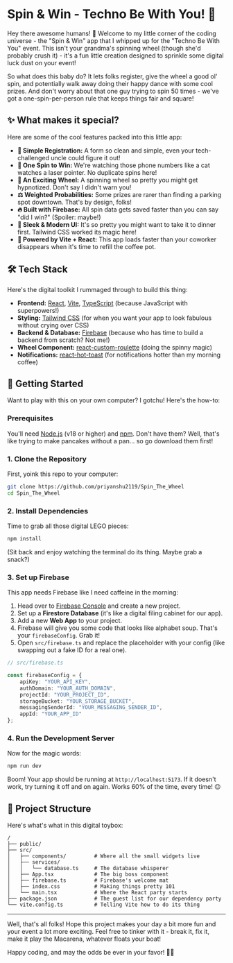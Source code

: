 # Spin & Win - Techno Be With You! 🎡

Hey there awesome humans! 👋 Welcome to my little corner of the coding universe - the "Spin & Win" app that I whipped up for the "Techno Be With You" event. This isn't your grandma's spinning wheel (though she'd probably crush it) - it's a fun little creation designed to sprinkle some digital luck dust on your event!

So what does this baby do? It lets folks register, give the wheel a good ol' spin, and potentially walk away doing their happy dance with some cool prizes. And don't worry about that one guy trying to spin 50 times - we've got a one-spin-per-person rule that keeps things fair and square!

## ✨ What makes it special?

Here are some of the cool features packed into this little app:

*   **📝 Simple Registration:** A form so clean and simple, even your tech-challenged uncle could figure it out!
*   **🚫 One Spin to Win:** We're watching those phone numbers like a cat watches a laser pointer. No duplicate spins here!
*   **🎡 An Exciting Wheel:** A spinning wheel so pretty you might get hypnotized. Don't say I didn't warn you!
*   **⚖️ Weighted Probabilities:** Some prizes are rarer than finding a parking spot downtown. That's by design, folks!
*   **🔥 Built with Firebase:** All spin data gets saved faster than you can say "did I win?" (Spoiler: maybe!)
*   **💅 Sleek & Modern UI:** It's so pretty you might want to take it to dinner first. Tailwind CSS worked its magic here!
*   **🚀 Powered by Vite + React:** This app loads faster than your coworker disappears when it's time to refill the coffee pot.

## 🛠️ Tech Stack

Here's the digital toolkit I rummaged through to build this thing:

*   **Frontend:** [React](https://reactjs.org/), [Vite](https://vitejs.dev/), [TypeScript](https://www.typescriptlang.org/) (because JavaScript with superpowers!)
*   **Styling:** [Tailwind CSS](https://tailwindcss.com/) (for when you want your app to look fabulous without crying over CSS)
*   **Backend & Database:** [Firebase](https://firebase.google.com/) (because who has time to build a backend from scratch? Not me!)
*   **Wheel Component:** [react-custom-roulette](https://www.npmjs.com/package/react-custom-roulette) (doing the spinny magic)
*   **Notifications:** [react-hot-toast](https://react-hot-toast.com/) (for notifications hotter than my morning coffee)

## 🚀 Getting Started

Want to play with this on your own computer? I gotchu! Here's the how-to:

### Prerequisites

You'll need [Node.js](https://nodejs.org/) (v18 or higher) and [npm](https://www.npmjs.com/). Don't have them? Well, that's like trying to make pancakes without a pan... so go download them first!

### 1. Clone the Repository

First, yoink this repo to your computer:

```bash
git clone https://github.com/priyanshu2119/Spin_The_Wheel
cd Spin_The_Wheel
```

### 2. Install Dependencies

Time to grab all those digital LEGO pieces:

```bash
npm install
```
(Sit back and enjoy watching the terminal do its thing. Maybe grab a snack?)

### 3. Set up Firebase

This app needs Firebase like I need caffeine in the morning:

1.  Head over to [Firebase Console](https://console.firebase.google.com/) and create a new project.
2.  Set up a **Firestore Database** (it's like a digital filing cabinet for our app).
3.  Add a new **Web App** to your project.
4.  Firebase will give you some code that looks like alphabet soup. That's your `firebaseConfig`. Grab it!
5.  Open `src/firebase.ts` and replace the placeholder with your config (like swapping out a fake ID for a real one).

```typescript
// src/firebase.ts

const firebaseConfig = {
    apiKey: "YOUR_API_KEY",
    authDomain: "YOUR_AUTH_DOMAIN",
    projectId: "YOUR_PROJECT_ID",
    storageBucket: "YOUR_STORAGE_BUCKET",
    messagingSenderId: "YOUR_MESSAGING_SENDER_ID",
    appId: "YOUR_APP_ID"
};
```

### 4. Run the Development Server

Now for the magic words:

```bash
npm run dev
```

Boom! Your app should be running at `http://localhost:5173`. If it doesn't work, try turning it off and on again. Works 60% of the time, every time! 😉

## 📁 Project Structure

Here's what's what in this digital toybox:

```
/
├── public/
├── src/
│   ├── components/         # Where all the small widgets live
│   ├── services/
│   │   └── database.ts     # The database whisperer
│   ├── App.tsx             # The big boss component
│   ├── firebase.ts         # Firebase's welcome mat
│   ├── index.css           # Making things pretty 101
│   └── main.tsx            # Where the React party starts
├── package.json            # The guest list for our dependency party
└── vite.config.ts          # Telling Vite how to do its thing
```

---

Well, that's all folks! Hope this project makes your day a bit more fun and your event a lot more exciting. Feel free to tinker with it - break it, fix it, make it play the Macarena, whatever floats your boat!


Happy coding, and may the odds be ever in your favor! 🎯✨

